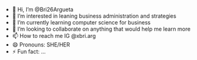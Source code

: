 - 👋 Hi, I’m @Bri26Argueta
- 👀 I’m interested in leaning business administration and strategies
- 🌱 I’m currently learning computer science for business
- 💞️ I’m looking to collaborate on anything that would help me learn more
- 📫 How to reach me IG @xbri.arg
- 😄 Pronouns: SHE/HER
- ⚡ Fun fact: ...

<!---
Bri26Argueta/Bri26Argueta is a ✨ special ✨ repository because its `README.md` (this file) appears on your GitHub profile.
You can click the Preview link to take a look at your changes.
--->
